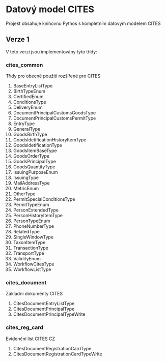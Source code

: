 # Datový model CITES

Projekt obsahuje knihovnu Pythos s kompletním datovým modelem CITES

## Verze 1

V této verzi jsou implementovány tyto třídy: 

### cites_common

Třídy pro obecné použití rozšířené pro CITES

1. BaseEntryListType
2. BirthTypeEnum
3. CertifiedEnum
4. ConditionsType
5. DeliveryEnum
6. DocumentPrincipalCustomsGoodsType
7. DocumentPrincipalCustomsPermitType
8. EntryType
9. GeneralType
10. GoodsBirthType
11. GoodsIdetificationHistoryItemType
12. GoodsIdetificationType
13. GoodsItemBaseType
14. GoodsOrderType
15. GoodsPrincipalType
16. GoodsQuantityType
17. IssuingPurposeEnum
18. IssuingType
19. MailAddressType
20. MetricEnum
21. OtherType
22. PermitSpecialConditionsType
23. PermitTypeEnum
24. PersonExtendedType
25. PersonHistoryItemType
26. PersonTypeEnum
27. PhoneNumberType
28. RelatedType
29. SingleWindowType
30. TaxonItemType
31. TransactionType
32. TransportType
33. ValidityEnum
34. WorkflowCitesType
35. WorkflowListType

### cites_document

Základní dokumenty CITES

1. CitesDocumentEntryListType
2. CitesDocumentPrincipalType
3. CitesDocumentPrincipalTypeWrite


### cites_reg_card

Evidenční list CITES CZ

1. CitesDocumentRegistrationCardType
2. CitesDocumentRegistrationCardTypeWrite
